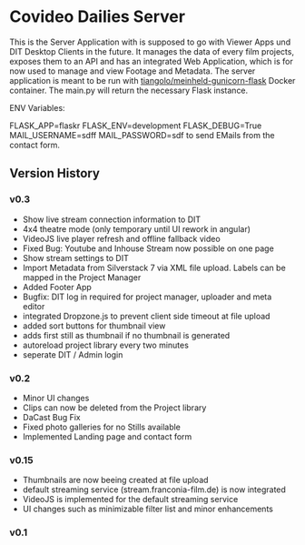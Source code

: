 # Covideo Dailies Server
This is the Server Application with is supposed to go with Viewer Apps und DIT Desktop Clients in the future. It manages the data of every film projects, exposes them to an API and has an integrated Web Application, which is for now used to manage and view Footage and Metadata.
The server application is meant to be run with [tiangolo/meinheld-gunicorn-flask](https://hub.docker.com/r/tiangolo/meinheld-gunicorn-flask) Docker container. The main.py will return the necessary Flask instance.

ENV Variables:

FLASK_APP=flaskr
FLASK_ENV=development
FLASK_DEBUG=True
MAIL_USERNAME=sdff
MAIL_PASSWORD=sdf
to send EMails from the contact form.

## Version History

### v0.3
- Show live stream connection information to DIT
- 4x4 theatre mode (only temporary until UI rework in angular)
- VideoJS live player refresh and offline fallback video
- Fixed Bug: Youtube and Inhouse Stream now possible on one page
- Show stream settings to DIT
- Import Metadata from Silverstack 7 via XML file upload. Labels can be mapped in the Project Manager
- Added Footer App
- Bugfix: DIT log in required for project manager, uploader and meta editor
- integrated Dropzone.js to prevent client side timeout at file upload
- added sort buttons for thumbnail view
- adds first still as thumbnail if no thumbnail is generated
- autoreload project library every two minutes
- seperate DIT / Admin login

### v0.2
- Minor UI changes
- Clips can now be deleted from the Project library
- DaCast Bug Fix
- Fixed photo galleries for no Stills available
- Implemented Landing page and contact form

### v0.15
- Thumbnails are now beeing created at file upload
- default streaming service (stream.franconia-film.de) is now integrated
- VideoJS is implemented for the default streaming service
- UI changes such as minimizable filter list and minor enhancements

### v0.1
